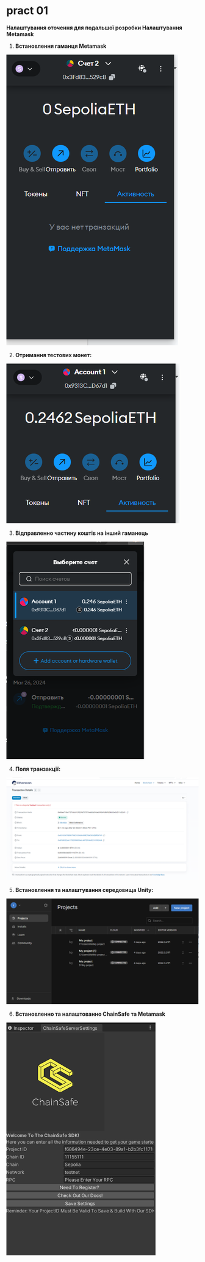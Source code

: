 # pract 01

__Налаштування оточення для подальшої розробки Налаштування Metamask__
 
1. **Встановлення гаманця Metamask**

![alt text](image.png)

2. **Отримання тестових монет:**

![alt text](image-1.png)

3. **Відправленно частину коштів на інший гаманець**

![alt text](image-2.png)

4. **Поля транзакції:**

![alt text](image-3.png)

5. **Встановлення та налаштування середовища Unity:**

![alt text](image-23.png)

6. **Встановленно та налаштованно ChainSafe та Metamask**

![alt text](image-33.png)


